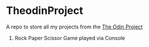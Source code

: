 # TheodinProject


A repo to store all my projects from the <a href="https://www.theodinproject.com/home"> The Odin Project </a>

<ol>
  <li> Rock Paper Scissor Game played via Console </li>
</ol>

